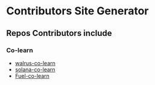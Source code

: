 # Contributors Site Generator

## Repos Contributors include 
### Co-learn

- [walrus-co-learn](https://github.com/walrus-co-learn/walrus-co-learn)
- [solana-co-learn](https://github.com/CreatorsDAO/solana-co-learn)
- [Fuel-co-learn](https://github.com/CreatorsDAO/Fuel-co-learn)
